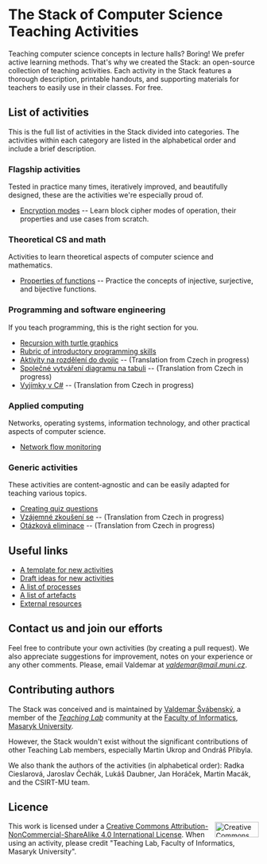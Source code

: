 # The Stack of Computer Science Teaching Activities

Teaching computer science concepts in lecture halls? Boring! We prefer active learning methods. That's why we created the Stack: an open-source collection of teaching activities. Each activity in the Stack features a thorough description, printable handouts, and supporting materials for teachers to easily use in their classes. For free.

## List of activities

This is the full list of activities in the Stack divided into categories. The activities within each category are listed in the alphabetical order and include a brief description.

### Flagship activities

Tested in practice many times, iteratively improved, and beautifully designed, these are the activities we're especially proud of.

* [Encryption modes](activities/encryption-modes/README.md) -- Learn block cipher modes of operation, their properties and use cases from scratch.

### Theoretical CS and math

Activities to learn theoretical aspects of computer science and mathematics.

* [Properties of functions](activities/properties-functions/README.md) -- Practice the concepts of injective, surjective, and bijective functions.

### Programming and software engineering

If you teach programming, this is the right section for you.

* [Recursion with turtle graphics](activities/recursion-turtle-graphics/README.md)
* [Rubric of introductory programming skills](activities/rubric-introductory-programming-skills/README.md)
* [Aktivity na rozdělení do dvojic](aktivity/ib111/deleni/README.md) -- (Translation from Czech in progress)
* [Společné vytváření diagramu na tabuli](aktivity/spolecne-vytvareni-diagramu/README.md) -- (Translation from Czech in progress)
* [Vyjímky v C\#](aktivity/vyjimky-c-sharp/README.md) -- (Translation from Czech in progress)

### Applied computing

Networks, operating systems, information technology, and other practical aspects of computer science.

* [Network flow monitoring](activities/network-flow-monitoring/README.md)

### Generic activities

These activities are content-agnostic and can be easily adapted for teaching various topics.

* [Creating quiz questions](activities/creating-quiz-questions/README.md)
* [Vzájemné zkoušení se](aktivity/vzajemne-zkouseni-se/README.md) -- (Translation from Czech in progress)
* [Otázková eliminace](aktivity/otazkova-eliminace/README.md) -- (Translation from Czech in progress)

## Useful links

* [A template for new activities](activities/README.md)
* [Draft ideas for new activities](activities-wip/ideas.md)
* [A list of processes](knowledge-base/seznam-funkcnich-prvku-procesu.md)
* [A list of artefacts](knowledge-base/seznam-artefaktu.md)
* [External resources](references.md)

## Contact us and join our efforts

Feel free to contribute your own activities (by creating a pull request). We also appreciate suggestions for improvement, notes on your experience or any other comments. Please, email Valdemar at *valdemar@mail.muni.cz*.

## Contributing authors

The Stack was conceived and is maintained by [Valdemar Švábenský](https://www.fi.muni.cz/~xsvabens/), a member of the [*Teaching Lab*](https://is.muni.cz/predmet/fi/DUCIT) community at the [Faculty of Informatics, Masaryk University](https://fi.muni.cz).

However, the Stack wouldn't exist without the significant contributions of other Teaching Lab members, especially Martin Ukrop and Ondráš Přibyla.

We also thank the authors of the activities (in alphabetical order): Radka Cieslarová, Jaroslav Čechák, Lukáš Daubner, Jan Horáček, Martin Macák, and the CSIRT-MU team.

## Licence

<img align="right" width="88" height="31" src="https://i.creativecommons.org/l/by-nc-sa/4.0/88x31.png" alt="Creative Commons Licence BY NC SA 4.0" title="Creative Commons Licence BY NC SA 4.0">

This work is licensed under a [Creative Commons Attribution-NonCommercial-ShareAlike 4.0 International License](https://creativecommons.org/licenses/by-nc-sa/4.0/). When using an activity, please credit "Teaching Lab, Faculty of Informatics, Masaryk University".
